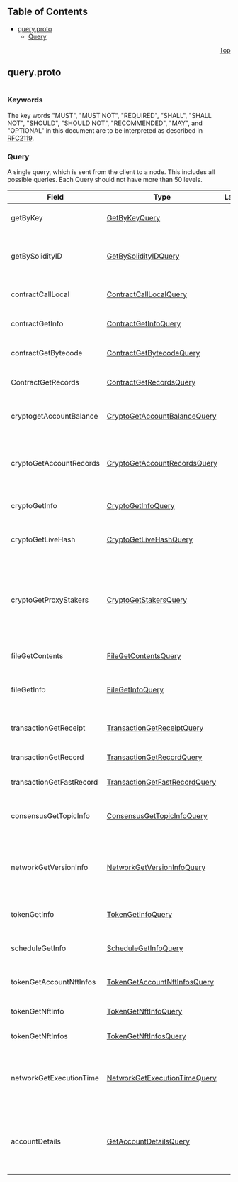 ## Table of Contents

- [query.proto](#query-proto)
    - [Query](#proto-Query)
  



<a name="query-proto"></a>
<p align="right"><a href="#top">Top</a></p>

## query.proto
#

### Keywords
The key words "MUST", "MUST NOT", "REQUIRED", "SHALL", "SHALL NOT",
"SHOULD", "SHOULD NOT", "RECOMMENDED", "MAY", and "OPTIONAL" in this
document are to be interpreted as described in [RFC2119](https://www.ietf.org/rfc/rfc2119).


<a name="proto-Query"></a>

### Query
A single query, which is sent from the client to a node. This includes all possible queries. Each
Query should not have more than 50 levels.


| Field | Type | Label | Description |
| ----- | ---- | ----- | ----------- |
| getByKey | [GetByKeyQuery](#proto-GetByKeyQuery) |  | Get all entities associated with a given key |
| getBySolidityID | [GetBySolidityIDQuery](#proto-GetBySolidityIDQuery) |  | Get the IDs in the format used in transactions, given the format used in Solidity |
| contractCallLocal | [ContractCallLocalQuery](#proto-ContractCallLocalQuery) |  | Call a function of a smart contract instance |
| contractGetInfo | [ContractGetInfoQuery](#proto-ContractGetInfoQuery) |  | Get information about a smart contract instance |
| contractGetBytecode | [ContractGetBytecodeQuery](#proto-ContractGetBytecodeQuery) |  | Get runtime code used by a smart contract instance |
| ContractGetRecords | [ContractGetRecordsQuery](#proto-ContractGetRecordsQuery) |  | Get Records of the contract instance |
| cryptogetAccountBalance | [CryptoGetAccountBalanceQuery](#proto-CryptoGetAccountBalanceQuery) |  | Get the current balance in a cryptocurrency account |
| cryptoGetAccountRecords | [CryptoGetAccountRecordsQuery](#proto-CryptoGetAccountRecordsQuery) |  | Get all the records that currently exist for transactions involving an account |
| cryptoGetInfo | [CryptoGetInfoQuery](#proto-CryptoGetInfoQuery) |  | Get all information about an account |
| cryptoGetLiveHash | [CryptoGetLiveHashQuery](#proto-CryptoGetLiveHashQuery) |  | Get a single livehash from a single account, if present |
| cryptoGetProxyStakers | [CryptoGetStakersQuery](#proto-CryptoGetStakersQuery) |  | Get all the accounts that proxy stake to a given account, and how much they proxy stake (not yet implemented in the current API) |
| fileGetContents | [FileGetContentsQuery](#proto-FileGetContentsQuery) |  | Get the contents of a file (the bytes stored in it) |
| fileGetInfo | [FileGetInfoQuery](#proto-FileGetInfoQuery) |  | Get information about a file, such as its expiration date |
| transactionGetReceipt | [TransactionGetReceiptQuery](#proto-TransactionGetReceiptQuery) |  | Get a receipt for a transaction (lasts 180 seconds) |
| transactionGetRecord | [TransactionGetRecordQuery](#proto-TransactionGetRecordQuery) |  | Get a record for a transaction |
| transactionGetFastRecord | [TransactionGetFastRecordQuery](#proto-TransactionGetFastRecordQuery) |  | Get a record for a transaction (lasts 180 seconds) |
| consensusGetTopicInfo | [ConsensusGetTopicInfoQuery](#proto-ConsensusGetTopicInfoQuery) |  | Get the parameters of and state of a consensus topic. |
| networkGetVersionInfo | [NetworkGetVersionInfoQuery](#proto-NetworkGetVersionInfoQuery) |  | Get the versions of the HAPI protobuf and Hedera Services software deployed on the responding node. |
| tokenGetInfo | [TokenGetInfoQuery](#proto-TokenGetInfoQuery) |  | Get all information about a token |
| scheduleGetInfo | [ScheduleGetInfoQuery](#proto-ScheduleGetInfoQuery) |  | Get all information about a scheduled entity |
| tokenGetAccountNftInfos | [TokenGetAccountNftInfosQuery](#proto-TokenGetAccountNftInfosQuery) |  | Get a list of NFTs associated with the account |
| tokenGetNftInfo | [TokenGetNftInfoQuery](#proto-TokenGetNftInfoQuery) |  | Get all information about a NFT |
| tokenGetNftInfos | [TokenGetNftInfosQuery](#proto-TokenGetNftInfosQuery) |  | Get a list of NFTs for the token |
| networkGetExecutionTime | [NetworkGetExecutionTimeQuery](#proto-NetworkGetExecutionTimeQuery) |  | Gets <tt>handleTransaction</tt> times for one or more "sufficiently recent" TransactionIDs |
| accountDetails | [GetAccountDetailsQuery](#proto-GetAccountDetailsQuery) |  | Gets all information about an account including allowances granted by the account |





 <!-- end messages -->

 <!-- end enums -->

 <!-- end HasExtensions -->

 <!-- end services -->


